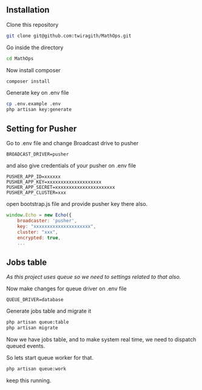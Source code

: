 ## Installation

Clone this repository

```bash
git clone git@github.com:twiragith/MathOps.git
```

Go inside the directory

```bash
cd MathOps
```

Now install composer

```bash
composer install
```

Generate key on .env file

```bash
cp .env.example .env
php artisan key:generate
```

## Setting for Pusher

Go to .env file and change Broadcast drive to pusher

```
BROADCAST_DRIVER=pusher
```

and also give credentials of your pusher on .env file

```
PUSHER_APP_ID=xxxxxx
PUSHER_APP_KEY=xxxxxxxxxxxxxxxxxxxx
PUSHER_APP_SECRET=xxxxxxxxxxxxxxxxxxxxxx
PUSHER_APP_CLUSTER=xxx
```

open bootstrap.js file and provide pusher key there also.

```javascript
window.Echo = new Echo({
    broadcaster: 'pusher',
    key: "xxxxxxxxxxxxxxxxxxxxx",
    cluster: "xxx",
    encrypted: true,
    ...
```

## Jobs table

_As this project uses queue so we need to settings related to that also._

Now make changes for queue driver on .env file

```
QUEUE_DRIVER=database
```

Generate jobs table and migrate it

```bash
php artisan queue:table
php artisan migrate
```

Now we have jobs table, and to make system real time, we need to dispatch queued events.

So lets start queue worker for that.

```bash
php artisan queue:work
```

keep this running.

